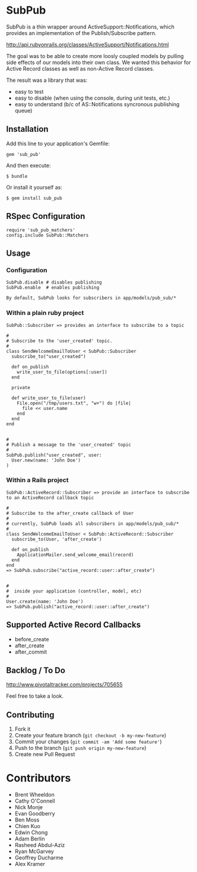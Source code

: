 # SubPub

SubPub is a thin wrapper around ActiveSupport::Notifications, which provides an implementation of the Publish/Subscribe pattern.

http://api.rubyonrails.org/classes/ActiveSupport/Notifications.html

The goal was to be able to create more loosly coupled models by pulling side effects of our models into their own class.  We wanted this behavior for Active Record classes as well as non-Active Record classes.

The result was a library that was:
* easy to test
* easy to disable (when using the console, during unit tests, etc.)
* easy to understand (b/c of AS::Notifications syncronous publishing queue)

## Installation

Add this line to your application's Gemfile:

    gem 'sub_pub'

And then execute:

    $ bundle

Or install it yourself as:

    $ gem install sub_pub

## RSpec Configuration

    require 'sub_pub_matchers'
    config.include SubPub::Matchers


## Usage

### Configuration

    SubPub.disable # disables publishing
    SubPub.enable  # enables publishing

    By default, SubPub looks for subscribers in app/models/pub_sub/* 


### Within a plain ruby project

    SubPub::Subscriber => provides an interface to subscribe to a topic

    #
    # Subscribe to the 'user_created' topic.
    #
    class SendWelcomeEmailToUser < SubPub::Subscriber
      subscribe_to("user_created")

      def on_publish
        write_user_to_file(options[:user])
      end

      private

      def write_user_to_file(user)
        File.open("/tmp/users.txt", "w+") do |file|
          file << user.name
        end
      end
    end


    #
    # Publish a message to the 'user_created' topic
    #
    SubPub.publish("user_created", user:
      User.new(name: 'John Doe')
    )


### Within a Rails project

    SubPub::ActiveRecord::Subscriber => provide an interface to subscribe to an ActiveRecord callback topic

    #
    # Subscribe to the after_create callback of User
    #
    # currently, SubPub loads all subscribers in app/models/pub_sub/*
    #
    class SendWelcomeEmailToUser < SubPub::ActiveRecord::Subscriber
      subscribe_to(User, 'after_create')

      def on_publish
        ApplicationMailer.send_welcome_email(record)
      end
    end
    => SubPub.subscribe("active_record::user::after_create")


    #
    #  inside your application (controller, model, etc)
    #
    User.create(name: 'John Doe')
    => SubPub.publish("active_record::user::after_create")


## Supported Active Record Callbacks

* before_create
* after_create
* after_commit


## Backlog / To Do

http://www.pivotaltracker.com/projects/705655

Feel free to take a look.

## Contributing

1. Fork it
2. Create your feature branch (`git checkout -b my-new-feature`)
3. Commit your changes (`git commit -am 'Add some feature'`)
4. Push to the branch (`git push origin my-new-feature`)
5. Create new Pull Request

# Contributors

* Brent Wheeldon
* Cathy O'Connell
* Nick Monje
* Evan Goodberry
* Ben Moss
* Chien Kuo
* Edwin Chong
* Adam Berlin
* Rasheed Abdul-Aziz
* Ryan McGarvey
* Geoffrey Ducharme
* Alex Kramer
